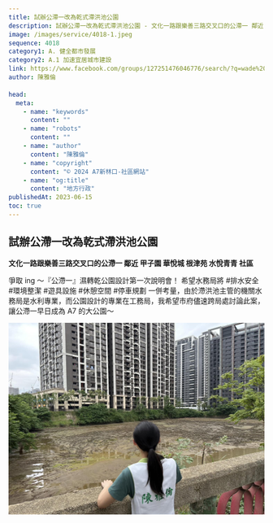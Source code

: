 ```yaml
---
title: 試辦公滯一改為乾式滯洪池公園
description: 試辦公滯一改為乾式滯洪池公園 - 文化一路跟樂善三路交叉口的公滯一 鄰近 甲子園 華悅城 根津苑 水悅青青 社區
image: /images/service/4018-1.jpeg
sequence: 4018
category1: A. 健全都市發展
category2: A.1 加速宜居城市建設
link: https://www.facebook.com/groups/127251476046776/search/?q=wade%20chan
author: 陳雅倫

head:
  meta:
    - name: "keywords"
      content: ""
    - name: "robots"
      content: ""
    - name: "author"
      content: "陳雅倫"
    - name: "copyright"
      content: "© 2024 A7新林口-社區網站"
    - name: "og:title"
      content: "地方行政"
publishedAt: 2023-06-15
toc: true
---
```


## 試辦公滯一改為乾式滯洪池公園

**文化一路跟樂善三路交叉口的公滯一 鄰近 甲子園 華悅城 根津苑 水悅青青 社區**

爭取 ing ～『公滯一』濕轉乾公園設計第一次說明會！ 希望水務局將 #排水安全 #環境整潔 #遊具設施 #休憩空間 #停車規劃 一併考量，由於滯洪池主管的機關水務局是水利專業，而公園設計的專業在工務局，我希望市府儘速跨局處討論此案，讓公滯一早日成為 A7 的大公園～

![s4018-1.jpeg](/images/service/s4018-1.jpeg)
